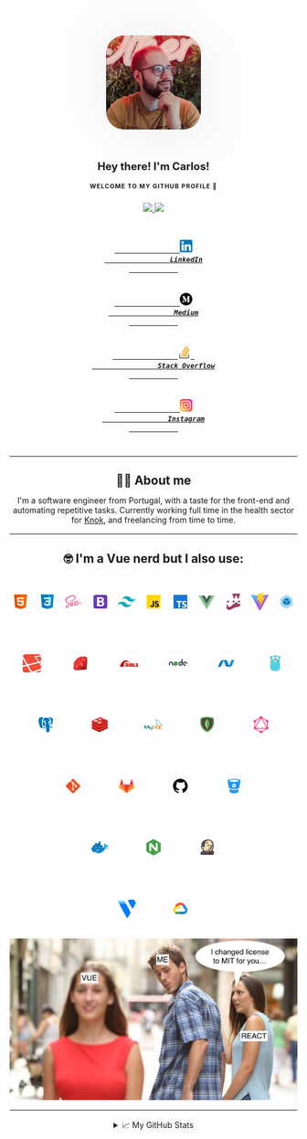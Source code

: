 <center style="padding-top: 12px;">
    <img src="assets/img/face.jpeg" style="border-radius: 32px; height: 165px; margin-bottom: 1.5rem; box-shadow:  20px 20px 60px rgba(190,190,190,0.12), -20px -20px 60px rgba(190,190,190,0.1);">
    <h3 style="font-size: 18.5px;">Hey there! I'm Carlos!</h3>
    <h4 style="font-size: 10.5px; letter-spacing: 1.1px; text-transform: uppercase;">Welcome to my Github Profile 👋 </h4>
    <div style="padding-top: 8px;">
        <a href="https://github.com/carlosdevpereira?tab=followers">
            <img src="https://img.shields.io/github/followers/carlosdevpereira?color=%232ccce4&style=for-the-badge"/>
        </a>
        <img src="https://api.visitorbadge.io/api/visitors?path=https%3A%2F%2Fgithub.com%2Fcarlosdevpereira%2Fcarlosdevpereira&countColor=%232ccce4&labelStyle=upper"/>
    </div>
    <h5 style="margin-top: 12px;">
        <code>
            <a href="https://www.linkedin.com/in/carlosdevpereira/" title="LinkedIn Profile">
                <img width="22px" src="assets/img/social/linkedin.png">
                LinkedIn
            </a>
        </code>
        <code>
            <a href="https://medium.com/@carlos.dev.pereira" title="Medium Profile">
                <img width="22px" src="assets/img/social/medium.png">
                Medium
            </a>
        </code>
        <code>
            <a href="https://stackoverflow.com/users/6718719/carlosdevpereira" title="Stack Overflow Profile">
                <img width="22px" src="assets/img/social/stack-overflow.png"> 
                Stack Overflow
            </a>
        </code>
        <code>
            <a href="https://www.instagram.com/carlosdevpereira/" title="Instagram Profile">
                <img width="22px" src="assets/img/social/instagram.png">
                Instagram
            </a>
        </code>
    </h5>
</center>

<hr>

<section style="margin: 16px 0;">
    <h2 style="margin-bottom: 14px; text-align: center;">👨‍💻 About me</h2>
    <div style="max-width: 550px; margin: 0 auto; text-align: center;">
        I'm a software engineer from Portugal, with a taste for the front-end and automating repetitive tasks. Currently working full time in the health sector for <a href="https://knokcare.com/">Knok</a>, and freelancing from time to time.
    </div>
</section>

<hr>

<section style="text-align: center; margin: 16px 0;">
    <h2 style="margin-bottom: 14px;">🤓 I'm a Vue nerd but I also use:</h2>
    <h6 style="display: flex; gap: 8px; justify-content: center; margin-bottom: 8px;">
        <code>
            <a style="display: flex; flex-direction: column; align-items: center;" href="https://wikipedia.org/wiki/HTML5"title="HTML 5">
                <img style="width: 32px; height: 32px;" src="assets/img/tech/html.svg">
            </a>
        </code>
        <code>
            <a style="display: flex; flex-direction: column; align-items: center;" href="https://wikipedia.org/wiki/CSS3"title="CSS 3">
                <img style="width: 32px; height: 32px;" src="assets/img/tech/css3.svg">
            </a>
        </code>
        <code>
            <a style="display: flex; flex-direction: column; align-items: center;" href="https://sass-lang.com/"title="SASS/SCSS">
                <img style="width: 32px; height: 32px;" src="assets/img/tech/sass.svg">
            </a>
        </code>
        <code>
            <a style="display: flex; flex-direction: column; align-items: center;" href="https://getbootstrap.com/"title="Bootstrap">
                <img style="width: 32px; height: 32px;" src="assets/img/tech/bootstrap.svg">
            </a>
        </code>
        <code>
            <a style="display: flex; flex-direction: column; align-items: center;" href="https://tailwindcss.com/"title="Tailwind">
                <img style="width: 32px; height: 32px;" src="assets/img/tech/tailwind.svg">
            </a>
        </code>
        <code>
            <a style="display: flex; flex-direction: column; align-items: center;" href="https://developer.mozilla.org/en-US/docs/Web/JavaScript"title="Javascript">
                <img style="width: 32px; height: 32px;" src="assets/img/tech/javascript.svg">
            </a>
        </code>
        <code>
            <a style="display: flex; flex-direction: column; align-items: center;" href="https://www.typescriptlang.org/"title="Typescript">
                <img style="width: 32px; height: 32px;" src="assets/img/tech/typescript.svg">
            </a>
        </code>
        <code>
            <a style="display: flex; flex-direction: column; align-items: center;" href="https://vuejs.org/"title="Vue">
                <img style="width: 32px; height: 32px;" src="assets/img/tech/vue.svg">
            </a>
        </code>
        <code>
            <a style="display: flex; flex-direction: column; align-items: center;" href="https://jestjs.io/"title="Jest">
                <img style="width: 32px; height: 32px;" src="assets/img/tech/jest.png">
            </a>
        </code>
        <code>
            <a style="display: flex; flex-direction: column; align-items: center;" href="https://vitejs.dev/"title="Vite">
                <img style="width: 32px; height: 32px;" src="assets/img/tech/vite.svg">
            </a>
        </code>
        <code>
            <a style="display: flex; flex-direction: column; align-items: center;" href="https://webpack.js.org/"title="Webpack">
                <img style="width: 32px; height: 32px;" src="assets/img/tech/webpack.svg">
            </a>
        </code>
    </h6>
    <h6 style="display: flex; gap: 8px; justify-content: center; margin-bottom: 8px;">
        <code>
            <a style="display: flex; flex-direction: column; align-items: center;" href="https://laravel.com/"title="Laravel">
                <img style="width: 32px; height: 32px;" src="assets/img/tech/laravel.png">
            </a>
        </code>
        <code>
            <a style="display: flex; flex-direction: column; align-items: center;" href="https://www.ruby-lang.org/"title="Ruby">
                <img style="width: 32px; height: 32px;" src="assets/img/tech/ruby.svg">
            </a>
        </code>
        <code>
            <a style="display: flex; flex-direction: column; align-items: center;" href="https://rubyonrails.org/"title="Rails (Ruby on Rails)">
                <img style="width: 32px; height: 32px;" src="assets/img/tech/rails.png">
            </a>
        </code>
        <code>
            <a style="display: flex; flex-direction: column; align-items: center;" href="https://nodejs.org/"title="NodeJs">
                <img style="width: 32px; height: 32px;" src="assets/img/tech/nodejs.svg">
            </a>
        </code>
        <code>
            <a style="display: flex; flex-direction: column; align-items: center;" href="https://dotnet.microsoft.com/en-us/"title=".NET Core">
                <img style="width: 32px; height: 32px;" src="assets/img/tech/dotnet.svg">
            </a>
        </code>
        <code>
            <a style="display: flex; flex-direction: column; align-items: center;" href="https://go.dev/"title="Golang">
                <img style="width: 32px; height: 32px;" src="assets/img/tech/golang.svg">
            </a>
        </code>
    </h6>
    <h6 style="display: flex; gap: 8px; justify-content: center; margin-bottom: 8px;">
        <code>
            <a style="display: flex; flex-direction: column; align-items: center;" href="https://www.postgresql.org/"title="PostgreSQL">
                <img style="width: 32px; height: 32px;" src="assets/img/tech/postgresql.svg">
            </a>
        </code>
        <code>
            <a style="display: flex; flex-direction: column; align-items: center;" href="https://redis.io/"title="Redis">
                <img style="width: 32px; height: 32px;" src="assets/img/tech/redis.svg">
            </a>
        </code>
        <code>
            <a style="display: flex; flex-direction: column; align-items: center;" href="https://www.mysql.com/"title="MySql">
                <img style="width: 32px; height: 32px;" src="assets/img/tech/mysql.svg">
            </a>
        </code>
        <code>
            <a style="display: flex; flex-direction: column; align-items: center;" href="https://www.mongodb.com/"title="MongoDB">
                <img style="width: 32px; height: 32px;" src="assets/img/tech/mongodb.svg">
            </a>
        </code>
        <code>
            <a style="display: flex; flex-direction: column; align-items: center;" href="https://graphql.org/"title="GraphQL">
                <img style="width: 32px; height: 32px;" src="assets/img/tech/graphql.svg">
            </a>
        </code>
    </h6>
    <h6 style="display: flex; gap: 8px; justify-content: center; margin-bottom: 8px;">
        <code>
            <a style="display: flex; flex-direction: column; align-items: center;" href="https://git-scm.com/"title="Git">
                <img style="width: 32px; height: 32px;" src="assets/img/tech/git.svg">
            </a>
        </code>
        <code>
            <a style="display: flex; flex-direction: column; align-items: center;" href="https://gitlab.com/"title="Gitlab">
                <img style="width: 32px; height: 32px;" src="assets/img/tech/gitlab.svg">
            </a>
        </code>
        <code>
            <a style="display: flex; flex-direction: column; align-items: center;" href="https://github.com/carlosdevpereira"title="Github">
                <img style="width: 32px; height: 32px;" src="assets/img/tech/github.svg">
            </a>
        </code>
        <code>
            <a style="display: flex; flex-direction: column; align-items: center;" href="https://bitbucket.org/"title="Bitbucket">
                <img style="width: 32px; height: 32px;" src="assets/img/tech/bitbucket.svg">
            </a>
        </code>
    </h6>
    <h6 style="display: flex; gap: 8px; justify-content: center; margin-bottom: 8px;">
        <code>
            <a style="display: flex; flex-direction: column; align-items: center;" href="https://www.docker.com/"title="Docker">
                <img style="width: 32px; height: 32px;" src="assets/img/tech/docker.svg">
            </a>
        </code>
        <code>
            <a style="display: flex; flex-direction: column; align-items: center;" href="https://www.nginx.com/"title="Nginx">
                <img style="width: 32px; height: 32px;" src="assets/img/tech/nginx.svg">
            </a>
        </code>
        <code>
            <a style="display: flex; flex-direction: column; align-items: center;" href="https://www.jenkins.io/"title="Jenkins">
                <img style="width: 32px; height: 32px;" src="assets/img/tech/jenkins.svg">
            </a>
        </code>
    </h6>
    <h6 style="display: flex; gap: 8px; justify-content: center; margin-bottom: 8px;">
        <code>
            <a style="display: flex; flex-direction: column; align-items: center;" href="https://www.vultr.com/?ref=7008860"title="Vultr">
                <img style="width: 32px; height: 32px;" src="assets/img/tech/vultr.svg">
            </a>
        </code>
        <code>
            <a style="display: flex; flex-direction: column; align-items: center;" href="https://cloud.google.com/gcp"title="Google Cloud">
                <img style="width: 32px; height: 32px;" src="assets/img/tech/google-cloud.svg">
            </a>
        </code>
    </h6>
    <img src="assets/img/vue-meme.jpeg">
    <hr style="margin-bottom: 1rem;">
    <details>
        <summary>📈 My GitHub Stats</summary>
        <div style="display: flex; flex-wrap: wrap; gap: 8px; justify-content: center; margin-top: 8px;">
            <img src ="https://github-readme-stats.vercel.app/api?username=carlosdevpereira&show_icons=true&count_private=true&hide_border=true&theme=vue" style="max-width: 350px; width: 95%;">
            <img src ="https://github-readme-stats.vercel.app/api/top-langs/?username=carlosdevpereira&layout=compact&hide_border=true&langs_count=8&hide=jupyter%20notebook,tex,css&theme=vue" style="max-width: 300px; width: 95%;">
            <img src ="https://github-readme-streak-stats.herokuapp.com?user=carlosdevpereira&hide_border=true&theme=vue">
        </div>
    </details>
</section>

